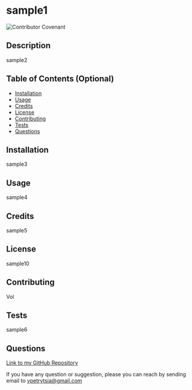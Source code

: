 # sample1
  ![Contributor Covenant](https://img.shields.io/badge/license-ICS-brightgreen)

  ## Description 
  sample2

  ## Table of Contents (Optional)
  * [Installation](#installation)
  * [Usage](#usage)
  * [Credits](#credits)
  * [License](#license)
  * [Contributing](#contributing)
  * [Tests](#tests)
  * [Questions](#questions)

  ## Installation
  sample3
  ## Usage 
  sample4
  ## Credits
  sample5
  ## License
  sample10
  ## Contributing
  Vol
  ## Tests
  sample6
  ## Questions
  [Link to my GitHub Repository ]( https://github.com/Volodya1989)  

  If you have any question or suggestion, please you can reach by sending email to vpetrytsia@gmail.com

